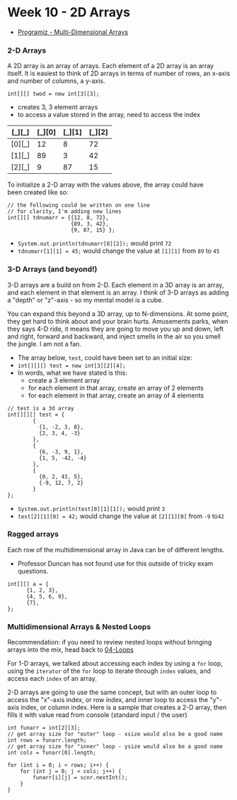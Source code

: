 # Week 10 - 2D Arrays

- [Programiz - Multi-Dimensional Arrays](https://www.programiz.com/java-programming/multidimensional-array)

### 2-D Arrays

A 2D array is an array of arrays. Each element of a 2D array is an array itself. It is easiest to think of 2D arrays in terms of number of rows, an x-axis and number of columns, a y-axis.

```
int[][] twod = new int[3][3];
```

- creates 3, 3 element arrays
- to access a value stored in the array, need to access the index

| [\_][\_] | [\_][0] | [\_][1] | [\_][2] |
| -------- | ------- | ------- | ------- |
| [0][_]   | 12      | 8       | 72      |
| [1][_]   | 89      | 3       | 42      |
| [2][_]   | 9       | 87      | 15      |

To initialize a 2-D array with the values above, the array could have  
been created like so:

```
// the following could be written on one line
// for clarity, I'm adding new lines
int[][] tdnumarr = {{12, 8, 72},
                    {89, 3, 42},
                    {9, 87, 15} };
```

- `System.out.println(tdnumarr[0][2]);` would print `72`
- `tdnumarr[1][1] = 45;` would change the value at `[1][1]` from `89` to `45`

### 3-D Arrays (and beyond!)

3-D arrays are a build on from 2-D. Each element in a 3D array is an array, and each element in that element is an array. I think of 3-D arrays as adding a "depth" or "z"-axis - so my mental model is a cube.

You can expand this beyond a 3D array, up to N-dimensions. At some point, they get hard to think about and your brain hurts. Amusements parks, when they says 4-D ride, it means they are going to move you up and down, left and right, forward and backward, and inject smells in the air so you smell the jungle. I am not a fan.

- The array below, `test`, could have been set to an initial size:
- `int[][][] test = new int[3][2][4];`
- In words, what we have stated is this:
  - create a 3 element array
  - for each element in that array, create an array of 2 elements
  - for each element in that array, create an array of 4 elements

```
// test is a 3d array
int[][][] test = {
        {
          {1, -2, 3, 8},
          {2, 3, 4, -3}
        },
        {
          {6, -3, 9, 1},
          {1, 5, -42, -4}
        },
        {
          {0, 2, 43, 5},
          {-9, 12, 7, 2}
        }
};
```

- `System.out.println(test[0][1][1]);` would print `3`
- `test[2][1][0] = 42;` would change the value at `[2][1][0]` from `-9` to`42`

### Ragged arrays

Each row of the multidimensional array in Java can be of different lengths.

- Professor Duncan has not found use for this outside of tricky exam questions.

```
int[][] a = {
      {1, 2, 3},
      {4, 5, 6, 9},
      {7},
};
```

### Multidimensional Arrays & Nested Loops

Recommendation: if you need to review nested loops without bringing arrays into the mix, head back to [04-Loops](../04-Loops)

For 1-D arrays, we talked about accessing each index by using a `for` loop, using the `iterator` of the `for` loop to iterate through `index` values, and access each `index` of an array.

2-D arrays are going to use the same concept, but with an outer loop to access the "x"-axis index, or row index, and inner loop to access the "y"-axis index, or column index. Here is a sample that creates a 2-D array, then fills it with value read from console (standard input / the user)

```
int funarr = int[2][3];
// get array size for "outer" loop - xsize would also be a good name
int rows = funarr.length;
// get array size for "inner" loop - ysize would also be a good name
int cols = funarr[0].length;

for (int i = 0; i < rows; i++) {
    for (int j = 0; j < cols; j++) {
        funarr[i][j] = scnr.nextInt();
    }
}

```

